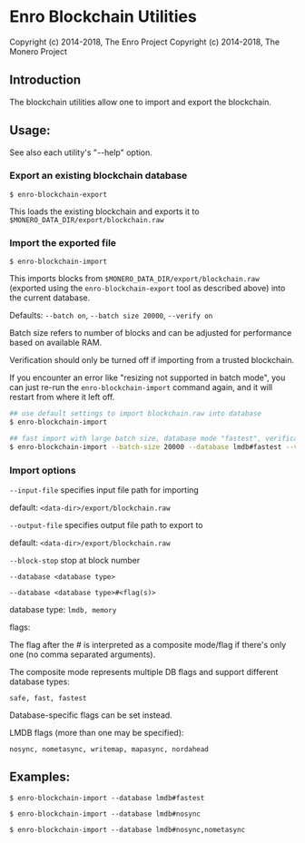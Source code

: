 # Enro Blockchain Utilities

Copyright (c) 2014-2018, The Enro Project Copyright (c) 2014-2018, The Monero Project

## Introduction

The blockchain utilities allow one to import and export the blockchain.

## Usage:

See also each utility's "--help" option.

### Export an existing blockchain database

`$ enro-blockchain-export`

This loads the existing blockchain and exports it to `$MONERO_DATA_DIR/export/blockchain.raw`

### Import the exported file

`$ enro-blockchain-import`

This imports blocks from `$MONERO_DATA_DIR/export/blockchain.raw` (exported using the
`enro-blockchain-export` tool as described above) into the current database.

Defaults: `--batch on`, `--batch size 20000`, `--verify on`

Batch size refers to number of blocks and can be adjusted for performance based on available RAM.

Verification should only be turned off if importing from a trusted blockchain.

If you encounter an error like "resizing not supported in batch mode", you can just re-run
the `enro-blockchain-import` command again, and it will restart from where it left off.

```bash
## use default settings to import blockchain.raw into database
$ enro-blockchain-import

## fast import with large batch size, database mode "fastest", verification off
$ enro-blockchain-import --batch-size 20000 --database lmdb#fastest --verify off

```

### Import options

`--input-file`
specifies input file path for importing

default: `<data-dir>/export/blockchain.raw`

`--output-file`
specifies output file path to export to

default: `<data-dir>/export/blockchain.raw`

`--block-stop`
stop at block number

`--database <database type>`

`--database <database type>#<flag(s)>`

database type: `lmdb, memory`

flags:

The flag after the # is interpreted as a composite mode/flag if there's only
one (no comma separated arguments).

The composite mode represents multiple DB flags and support different database types:

`safe, fast, fastest`

Database-specific flags can be set instead.

LMDB flags (more than one may be specified):

`nosync, nometasync, writemap, mapasync, nordahead`

## Examples:

```
$ enro-blockchain-import --database lmdb#fastest

$ enro-blockchain-import --database lmdb#nosync

$ enro-blockchain-import --database lmdb#nosync,nometasync
```
